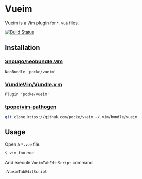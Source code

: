 Vueim
==========

Vueim is a Vim plugin for `*.vue` files.

[![Build Status](https://travis-ci.org/pocke/vueim.svg?branch=master)](https://travis-ci.org/pocke/vueim)


Installation
-----------

### [Shougo/neobundle.vim](https://github.com/Shougo/neobundle.vim)

```vim
NeoBundle 'pocke/vueim'
```

### [VundleVim/Vundle.vim](https://github.com/VundleVim/Vundle.vim) 
```vim
Plugin 'pocke/vueim'
```

### [tpope/vim-pathogen](https://github.com/tpope/vim-pathogen)

```sh
git clone https://github.com/pocke/vueim ~/.vim/bundle/vueim
```


Usage
------

Open a `*.vue` file.

```sh
$ vim foo.vue
```

And execute `VueimTabEditScript` command

```vim
:VueimTabEditScript
```
